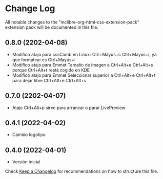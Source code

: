 # Change Log
All notable changes to the "mclibre-org-html-css-extension-pack" extension pack will be documented in this file.

## 0.8.0 (2202-04-08)
- Modifico atajo para cssComb en Linux: Ctrl+Máyus+c Ctrl+Mayús+i, ya que formatear es Ctrl+Mayús+i
- Modifico atajo para Emmet Tamaño de imagen a Ctrl+Alt+e Ctrl+Alt+s porque Ctrl+Alt+t restá cogido en KDE
- Modifico atajo para Emmet Seleccionar superior a Ctrl+Alt+e Ctrl+Alt+t para dejar libre Ctrl+Alt+e Ctrl+Alt+s

## 0.7.0 (2202-04-07)
- Atajo Ctrl+Alt+p sirve para arrancar o parar LivePreview

## 0.4.1 (2022-04-02)
- Cambio logotipo

## 0.4.0 (2022-04-01)
- Versión inicial

Check [Keep a Changelog](http://keepachangelog.com/) for recommendations on how to structure this file.
